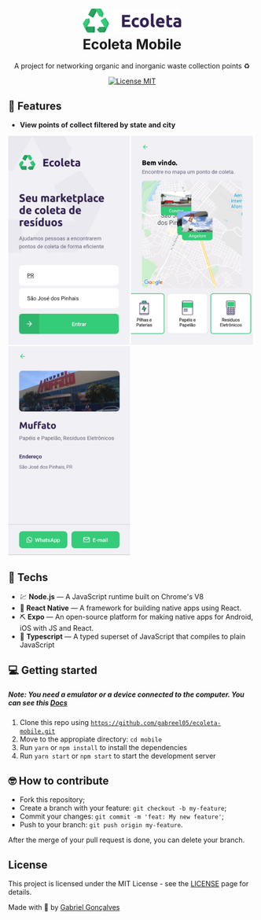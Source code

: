 <h1 align="center">
  <br>
    <img src=".github/logo.svg" alt="ecoleta" width="200">
  <br>
  Ecoleta Mobile
</h1>

<p align="center">A project for networking organic and inorganic waste collection points ♻</p>

<p align="center">
  <a href="https://opensource.org/licenses/MIT">
    <img src="https://img.shields.io/badge/License-MIT-blue.svg" alt="License MIT">
  </a>
</p>

## 📜 Features

<ul>
  <li><b>View points of collect filtered by state and city</b></li>
</ul>

<div>
  <img src=".github/home.jpg" alt="Home" height="425">
  <img src=".github/points.jpg" alt="Points" height="425">
  <img src=".github/detail.jpg" alt="Detail" height="425">
</div>

## 🧰 Techs

[//]: # 'Add the features of your project here:'

- 💹 **Node.js** — A JavaScript runtime built on Chrome's V8
- 💼 **React Native** — A framework for building native apps using React.
- ⛏ **Expo** — An open-source platform for making native apps for Android, iOS with JS and React.
- 🔷 **Typescript** — A typed superset of JavaScript that compiles to plain JavaScript

## 💻 Getting started

##### Note: You need a emulator or a device connected to the computer. You can see this <a href="https://react-native.rocketseat.dev/">Docs</a>

1. Clone this repo using <code>https://github.com/gabreel05/ecoleta-mobile.git</code>
2. Move to the appropiate directory: <code>cd mobile</code>
3. Run <code>yarn</code> or <code>npm install</code> to install the dependencies
4. Run <code>yarn start</code> or <code>npm start</code> to start the development server

## 🤓 How to contribute

<ul>
  <li>Fork this repository;</li>
  <li>Create a branch with your feature: <code>git checkout -b my-feature</code>;</li>
  <li>Commit your changes: <code>git commit -m 'feat: My new feature'</code>;</li>
  <li>Push to your branch: <code>git push origin my-feature</code>.</li>
</ul>

<p>After the merge of your pull request is done, you can delete your branch.</p>

## License

This project is licensed under the MIT License - see the [LICENSE](https://opensource.org/licenses/MIT) page for details.

Made with 💜 by <a href="http://github.com/gabreel05">Gabriel Gonçalves</a>
